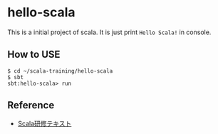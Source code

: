 # hello-scala  
This is a initial project of scala. It is just print `Hello Scala!` in console.

## How to USE
```
$ cd ~/scala-training/hello-scala
$ sbt
sbt:hello-scala> run
```
  
## Reference  
* [Scala研修テキスト](https://scala-text.github.io/scala_text/)